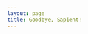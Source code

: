 ```yaml
---
layout: page
title: Goodbye, Sapient!
---
```


<link href="https://fonts.googleapis.com/css?family=Caveat" rel="stylesheet">

<style type="text/css">
  #messageContainer {
    font-family: 'Caveat';
    font-size: 1.5rem;
  }
  /* code for animated blinking cursor */
  .typed-cursor{
      opacity: 1;
      font-weight: 100;
      font-size: 1.4rem;
      -webkit-animation: blink 0.7s infinite;
      -moz-animation: blink 0.7s infinite;
      -ms-animation: blink 0.7s infinite;
      -o-animation: blink 0.7s infinite;
      animation: blink 0.7s infinite;
  }
  @-keyframes blink{
      0% { opacity:1; }
      50% { opacity:0; }
      100% { opacity:1; }
  }
  @-webkit-keyframes blink{
      0% { opacity:1; }
      50% { opacity:0; }
      100% { opacity:1; }
  }
  @-moz-keyframes blink{
      0% { opacity:1; }
      50% { opacity:0; }
      100% { opacity:1; }
  }
  @-ms-keyframes blink{
      0% { opacity:1; }
      50% { opacity:0; }
      100% { opacity:1; }
  }
  @-o-keyframes blink{
      0% { opacity:1; }
      50% { opacity:0; }
      100% { opacity:1; }
  }
</style>


<div id="divId">
  <span id="messageContainer" style="white-space:pre;"></span>
</div>

<script src="{{ site.baseurl }}/assets/js/jquery.min.js"></script>
<script src="{{ site.baseurl }}/assets/js/typed.js" ></script>
<script>
  $(function(){


      var message= "^2000Dear Sapientians," +

      "\n\n^1000After 1.1 year of ^500exciting and ^500memorable stint with Sapient Corporation, \n^1000today I am saying goodbye to pursue other career opportunities." +

      "\n\n^1000I have enjoyed working for this company and I appreciate having had this \nwonderful opportunity to work with ^500you all." +

      "\n\n^1000During this time, ^500you all have provided me support, and through your \n^1000encouragement, I have been able to excel at the work offered to me." +

      "\n\n^1000With many of you, I have shared a unique ^500camaraderie ^500which I hope \nwill continue in the years to come ^500even though I shall not be here \nwith the company." +

      "\n\n^1000I look forward to this new position that brings forth new challenges and \nadds more diverse experience to my career." +

      "\n\n^1000I do wish you and the company every success in all future endeavors." +

      "\n\n^1000Do stay in touch, with any means you would like below:" +

      "\n\n^500<span style='color:#ec1c24'>Cell</span> : <a href='tel:+919971641265'>+91 9971641265</a>" +
      "\n^500<span style='color:#0078d7'>Email</span> : <a href='mailto:manvendrask@live.com'>manvendrask@live.com</a>"+
      "\n^500<span style='color:#55acee'>Twitter</span> : <a target='_blank' href='https://twitter.com/Manvendra_SK'>Manvendra_SK</a>"+
      "\n^500<span style='color:#4867aa'>Facebook</span> : <a target='_blank' href='https://www.facebook.com/ManvendraSK'>ManvendraSK</a>"+
      "\n^500<span style='color:#00aff0'>Skype</span> : manvendrask"+
      "\n^500<span style='color:#005a9c'>Web</span> : <a target='_blank' href='http://www.manvendrask.com'>http://www.manvendrask.com</a>"+


      "\n\n\n^1000Your friend," +
      "\n^1000Manvendra ^500Singh^200.^200.^200. ^1000:^300-^300)^500\n^500\n";

      if ($("body").width() === 375) { 
        message = "^2000Dear Sapientians," +

        "\n\n^1000After 1.1 year of ^500exciting and \n^500memorable stint with Sapient Corporation, \n^1000today I am saying goodbye to \npursue other career opportunities." +

        "\n\n^1000I have enjoyed working for this \ncompany and I appreciate having had \nthis wonderful opportunity to work \nwith ^500you all." +

        "\n\n^1000During this time, ^500you all have \nprovided me support, and through your \n^1000encouragement, I have been able to \nexcel at the work offered to me." +

        "\n\n^1000With many of you, I have \nshared a unique ^500camaraderie ^500which I \nhope will continue in the years to \ncome ^500even though I shall not \nbe here with the company." +

        "\n\n^1000I look forward to this new position \nthat brings forth new challenges and \nadds more diverse experience to my \ncareer." +

        "\n\n^1000I do wish you and the company \nevery success in all future endeavors." +

        "\n\n^1000Do stay in touch, with any means \nyou would like below:" +

        "\n\n^500<span style='color:#ec1c24'>Cell</span> : <a href='tel:+919971641265'>+91 9971641265</a>" +
        "\n^500<span style='color:#0078d7'>Email</span> : <a href='mailto:manvendrask@live.com'>manvendrask@live.com</a>"+
        "\n^500<span style='color:#55acee'>Twitter</span> : <a target='_blank' href='https://twitter.com/Manvendra_SK'>Manvendra_SK</a>"+
        "\n^500<span style='color:#4867aa'>Facebook</span> : <a target='_blank' href='https://www.facebook.com/ManvendraSK'>ManvendraSK</a>"+
        "\n^500<span style='color:#00aff0'>Skype</span> : manvendrask"+
        "\n^500<span style='color:#005a9c'>Web</span> : <a target='_blank' href='http://www.manvendrask.com'>http://www.manvendrask.com</a>"+


        "\n\n\n^1000Your friend," +
        "\n^1000Manvendra ^500Singh^200.^200.^200. ^1000:^300-^300)^500\n^500\n";
      }

      $("#messageContainer").typed({
          strings: [message],
          contentType: 'html',
          typeSpeed: 20,
          callback: function() {
              clearInterval(timerID);
          },

      });

      var timerID = setInterval(function() {
          var scrollEnd = $(document).height() - $("#divId").height();
          window.scrollBy(0, scrollEnd);
      }, 10);


  });
</script>
